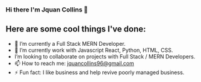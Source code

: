 ### Hi there I'm Jquan Collins 👋



##                             Here are some cool things I've done:

- 🔭 I’m currently a Full Stack MERN Developer.
- 🌱 I’m currently work with Javascript React, Python, HTML, CSS.
- I’m looking to collaborate on projects with Full Stack / MERN Developers.
- 📫 How to reach me: jquancollins96@gmail.com
- ⚡ Fun fact: I like business and help revive poorly managed business.
